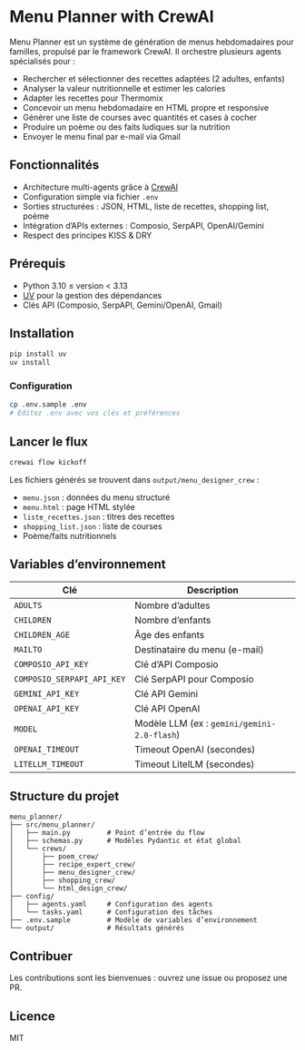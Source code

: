 # Menu Planner with CrewAI

Menu Planner est un système de génération de menus hebdomadaires pour familles, propulsé par le framework CrewAI. Il orchestre plusieurs agents spécialisés pour :

- Rechercher et sélectionner des recettes adaptées (2 adultes, enfants)
- Analyser la valeur nutritionnelle et estimer les calories
- Adapter les recettes pour Thermomix
- Concevoir un menu hebdomadaire en HTML propre et responsive
- Générer une liste de courses avec quantités et cases à cocher
- Produire un poème ou des faits ludiques sur la nutrition
- Envoyer le menu final par e-mail via Gmail

## Fonctionnalités

- Architecture multi-agents grâce à [CrewAI](https://crewai.com)
- Configuration simple via fichier `.env`
- Sorties structurées : JSON, HTML, liste de recettes, shopping list, poème
- Intégration d’APIs externes : Composio, SerpAPI, OpenAI/Gemini
- Respect des principes KISS & DRY

## Prérequis

- Python 3.10 ≤ version < 3.13
- [UV](https://docs.astral.sh/uv/) pour la gestion des dépendances
- Clés API (Composio, SerpAPI, Gemini/OpenAI, Gmail)

## Installation

```bash
pip install uv
uv install
```

### Configuration

```bash
cp .env.sample .env
# Éditez .env avec vos clés et préférences
```

## Lancer le flux

```bash
crewai flow kickoff
```

Les fichiers générés se trouvent dans `output/menu_designer_crew` :

- `menu.json` : données du menu structuré
- `menu.html` : page HTML stylée
- `liste_recettes.json` : titres des recettes
- `shopping_list.json` : liste de courses
- Poème/faits nutritionnels

## Variables d’environnement

| Clé                      | Description                                   |
|--------------------------|-----------------------------------------------|
| `ADULTS`                 | Nombre d’adultes                              |
| `CHILDREN`               | Nombre d’enfants                              |
| `CHILDREN_AGE`           | Âge des enfants                               |
| `MAILTO`                 | Destinataire du menu (e-mail)                 |
| `COMPOSIO_API_KEY`       | Clé d’API Composio                            |
| `COMPOSIO_SERPAPI_API_KEY`| Clé SerpAPI pour Composio                     |
| `GEMINI_API_KEY`         | Clé API Gemini                                |
| `OPENAI_API_KEY`         | Clé API OpenAI                                |
| `MODEL`                  | Modèle LLM (ex : `gemini/gemini-2.0-flash`)    |
| `OPENAI_TIMEOUT`         | Timeout OpenAI (secondes)                     |
| `LITELLM_TIMEOUT`        | Timeout LitelLM (secondes)                    |

## Structure du projet

```
menu_planner/
├── src/menu_planner/
│   ├── main.py         # Point d’entrée du flow
│   ├── schemas.py      # Modèles Pydantic et état global
│   └── crews/
│       ├── poem_crew/
│       ├── recipe_expert_crew/
│       ├── menu_designer_crew/
│       ├── shopping_crew/
│       └── html_design_crew/
├── config/
│   ├── agents.yaml     # Configuration des agents
│   └── tasks.yaml      # Configuration des tâches
├── .env.sample         # Modèle de variables d’environnement
└── output/             # Résultats générés
```

## Contribuer

Les contributions sont les bienvenues : ouvrez une issue ou proposez une PR.

## Licence

MIT 

